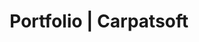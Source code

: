 ---
layout: advertising-portfolio
title: Portfolio | Carpatsoft
description: Web software outsourcing in Cluj Napoca Romania
keywords: websites, low price websites 
sliderimg: /img/slides/slider-code.jpg
permalink: portfolio/advertising/index.html
---